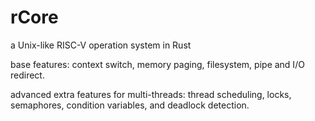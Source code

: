 # rCore
a Unix-like RISC-V operation system in Rust

base features: context switch, memory paging, filesystem, pipe and I/O redirect. 

advanced extra features for multi-threads: thread scheduling, locks, semaphores, condition variables, and deadlock detection.

